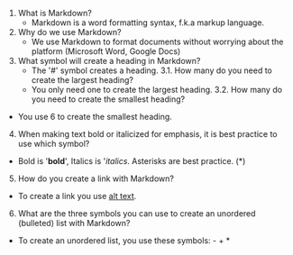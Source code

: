 1. What is Markdown?
   - Markdown is a word formatting syntax, f.k.a markup language.
2. Why do we use Markdown?
   - We use Markdown to format documents without worrying about the platform (Microsoft Word, Google Docs)
3. What symbol will create a heading in Markdown?
   - The '#' symbol creates a heading.
3.1. How many do you need to create the largest heading?
   - You only need one to create the largest heading.
3.2. How many do you need to create the smallest heading?
  - You use 6 to create the smallest heading.
4. When making text bold or italicized for emphasis, it is best practice to use which symbol?
  - Bold is '**bold**', Italics is '*italics*. Asterisks are best practice. (*)
5. How do you create a link with Markdown?
  - To create a link you use [alt text](url).
6. What are the three symbols you can use to create an unordered (bulleted) list with Markdown?
  - To create an unordered list, you use these symbols: - + *

